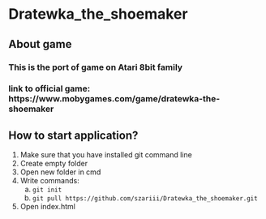 <h1>Dratewka_the_shoemaker</h1>

<h2>About game</h2>
<h3>This is the port of game on Atari 8bit family</h3>
<h3>link to official game: https://www.mobygames.com/game/dratewka-the-shoemaker</h3>

<h2>How to start application?</h2>
<ol>
  <li>Make sure that you have installed git command line</li>
  <li>Create empty folder</li>
  <li>Open new folder in cmd</li>
    <li>Write commands:
    <ol type="a" >
      <li><code>git init</code></li>
      <li><code>git pull https://github.com/szariii/Dratewka_the_shoemaker.git</code></li>
    </ol>
  </li>
  <li>Open index.html</li>
</ol>
